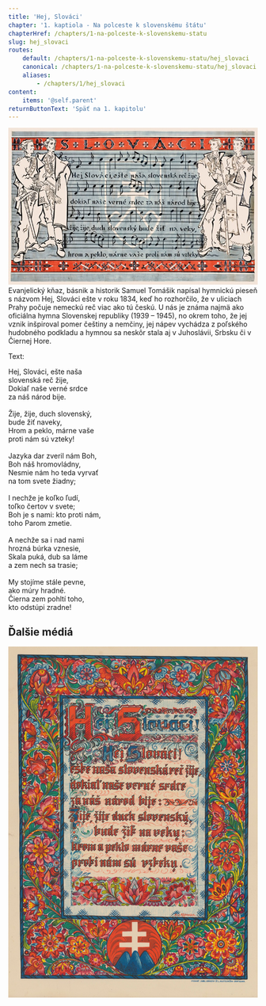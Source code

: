 ```yaml
---
title: 'Hej, Slováci'
chapter: '1. kaptiola - Na polceste k slovenskému štátu'
chapterHref: /chapters/1-na-polceste-k-slovenskemu-statu
slug: hej_slovaci
routes:
    default: /chapters/1-na-polceste-k-slovenskemu-statu/hej_slovaci
    canonical: /chapters/1-na-polceste-k-slovenskemu-statu/hej_slovaci
    aliases:
        - /chapters/1/hej_slovaci
content:
    items: '@self.parent'
returnButtonText: 'Späť na 1. kapitolu'
---
```


[![Martin Benka: Slováci. 1940 – 1943. Návrh na plagát. SNM - Múzeum v Martine](SVK_TMP.125.jpeg)](http://www.webumenia.sk/dielo/SVK:TMP.125?collection=82)
<span class="drop-cap">E</span>vanjelický kňaz, básnik a historik Samuel Tomášik napísal hymnickú pieseň s názvom Hej, Slováci ešte v roku 1834, keď ho rozhorčilo, že v uliciach Prahy počuje nemeckú reč viac ako tú českú. U nás je známa najmä ako oficiálna hymna Slovenskej republiky (1939 – 1945), no okrem toho, že jej vznik inšpiroval pomer češtiny a nemčiny, jej nápev vychádza z poľského hudobného podkladu a hymnou sa neskôr stala aj v Juhoslávii, Srbsku či v Čiernej Hore.

Text:
<p>Hej, Slováci, ešte naša<br>
slovenská reč žije,<br>
Dokiaľ naše verné srdce<br>
za náš národ bije.<br>
<br>
Žije, žije, duch slovenský,<br>
bude žiť naveky,<br>
Hrom a peklo, márne vaše<br>
proti nám sú vzteky!<br>
<br>
Jazyka dar zveril nám Boh,<br>
Boh náš hromovládny,<br>
Nesmie nám ho teda vyrvať<br>
na tom svete žiadny;<br>
<br>
I nechže je koľko ľudí,<br>
toľko čertov v svete;<br>
Boh je s nami: kto proti nám,<br>
toho Parom zmetie.<br>
<br>
A nechže sa i nad nami<br>
hrozná búrka vznesie,<br>
Skala puká, dub sa láme<br>
a zem nech sa trasie;<br>
<br>
My stojíme stále pevne,<br>
ako múry hradné.<br>
Čierna zem pohltí toho,<br>
kto odstúpi zradne!</p>

## Ďalšie médiá
[![Štefan Leonard Kostelníček. Hej Slováci. 1939 – 1945. Dekoratívny obraz. SNM – HM](Kostelnicek--Hej_Slovaci-dekorativny_obraz--SNG--HMSNM_14.jpg)](http://www.webumenia.sk/dielo/SVK:TMP.118)